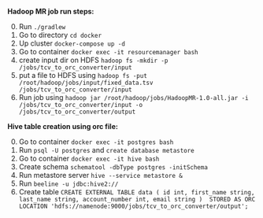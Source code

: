 **Hadoop MR job run steps:**

0. Run `./gradlew`
1. Go to directory `cd docker`
2. Up cluster `docker-compose up -d`
3. Go to container `docker exec -it resourcemanager bash`
4. create input dir on HDFS `hadoop fs -mkdir -p /jobs/tcv_to_orc_converter/input`
5. put a file to HDFS using `hadoop fs -put /root/hadoop/jobs/input/fixed_data.tsv /jobs/tcv_to_orc_converter/input` 
6. Run job using `hadoop jar /root/hadoop/jobs/HadoopMR-1.0-all.jar -i /jobs/tcv_to_orc_converter/input -o /jobs/tcv_to_orc_converter/output`

**Hive table creation using orc file:**

0. Go to container `docker exec -it postgres bash`
1. Run `psql -U postgres` and `create database metastore`
2. Go to container `docker exec -it hive bash`
3. Create schema `schematool -dbType postgres -initSchema`
4. Run metastore server `hive --service metastore &`
5. Run `beeline -u jdbc:hive2://`
6. Create table `CREATE EXTERNAL TABLE data (
                     id int,
                     first_name string,
                     last_name string,
                     account_number int,
                     email string
                 ) 
                   STORED AS ORC
                   LOCATION 'hdfs://namenode:9000/jobs/tcv_to_orc_converter/output';`
